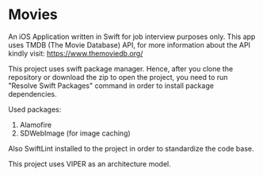 # Movies
An iOS Application written in Swift for job interview purposes only. This app uses TMDB (The Movie Database) API, for more information about the API kindly visit: https://www.themoviedb.org/


This project uses swift package manager. Hence, after you clone the repository or download the zip to open the project, you need to run "Resolve Swift Packages" command in order to install package dependencies.

Used packages:

1. Alamofire
2. SDWebImage (for image caching)

Also SwiftLint installed to the project in order to standardize the code base.

This project uses VIPER as an architecture model.
